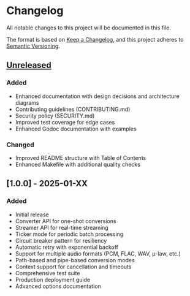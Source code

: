 # Changelog

All notable changes to this project will be documented in this file.

The format is based on [Keep a Changelog](https://keepachangelog.com/en/1.0.0/),
and this project adheres to [Semantic Versioning](https://semver.org/spec/v2.0.0.html).

## [Unreleased]

### Added
- Enhanced documentation with design decisions and architecture diagrams
- Contributing guidelines (CONTRIBUTING.md)
- Security policy (SECURITY.md)
- Improved test coverage for edge cases
- Enhanced Godoc documentation with examples

### Changed
- Improved README structure with Table of Contents
- Enhanced Makefile with additional quality checks

## [1.0.0] - 2025-01-XX

### Added
- Initial release
- Converter API for one-shot conversions
- Streamer API for real-time streaming
- Ticker mode for periodic batch processing
- Circuit breaker pattern for resiliency
- Automatic retry with exponential backoff
- Support for multiple audio formats (PCM, FLAC, WAV, μ-law, etc.)
- Path-based and pipe-based conversion modes
- Context support for cancellation and timeouts
- Comprehensive test suite
- Production deployment guide
- Advanced options documentation

[Unreleased]: https://github.com/thadeu/go-sox/compare/v1.0.0...HEAD

